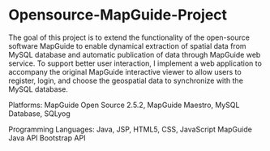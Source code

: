 Opensource-MapGuide-Project
===========================
The goal of this project is to extend the functionality of the open-source software MapGuide to enable dynamical extraction of spatial data from MySQL database and automatic publication of data through MapGuide web service. To support better user interaction, I implement a web application to accompany the original MapGuide interactive viewer to allow users to register, login, and choose the geospatial data to synchronize with the MySQL database.

Platforms:
MapGuide Open Source 2.5.2,
MapGuide Maestro,
MySQL Database,
SQLyog

Programming Languages:
Java, JSP, HTML5, CSS, JavaScript
MapGuide Java API 
Bootstrap API
